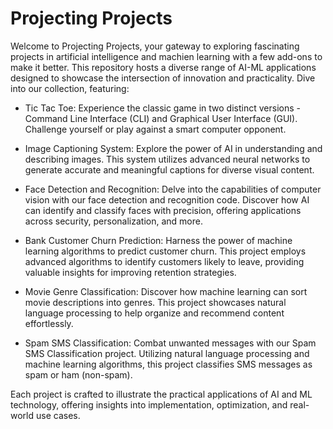 # Projecting Projects
Welcome to Projecting Projects, your gateway to exploring fascinating projects in artificial intelligence and machien learning with a few add-ons to make it better. This repository hosts a diverse range of AI-ML applications designed to showcase the intersection of innovation and practicality. Dive into our collection, featuring:

- Tic Tac Toe: Experience the classic game in two distinct versions - Command Line Interface (CLI) and Graphical User Interface (GUI). Challenge yourself or play against a smart computer opponent.
  
- Image Captioning System: Explore the power of AI in understanding and describing images. This system utilizes advanced neural networks to generate accurate and meaningful captions for diverse visual content.
- Face Detection and Recognition: Delve into the capabilities of computer vision with our face detection and recognition code. Discover how AI can identify and classify faces with precision, offering applications across security, personalization, and more.
- Bank Customer Churn Prediction: Harness the power of machine learning algorithms to predict customer churn. This project employs advanced algorithms to identify customers likely to leave, providing valuable insights for improving retention strategies.
- Movie Genre Classification: Discover how machine learning can sort movie descriptions into genres. This project showcases natural language processing to help organize and recommend content effortlessly.
- Spam SMS Classification: Combat unwanted messages with our Spam SMS Classification project. Utilizing natural language processing and machine learning algorithms, this project classifies SMS messages as spam or ham (non-spam).
  
Each project is crafted to illustrate the practical applications of AI and ML technology, offering insights into implementation, optimization, and real-world use cases.
